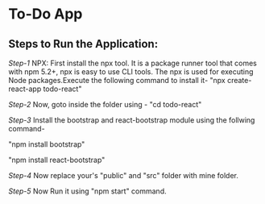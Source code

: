 # To-Do App

## Steps to Run the Application:

*Step-1* NPX: First install the npx tool. It is a package runner tool that comes with npm 5.2+, npx is easy to use CLI tools. The npx is used for executing Node packages.Execute the following command to install it- "npx create-react-app todo-react"

*Step-2* Now, goto inside the folder using - "cd todo-react"

*Step-3* Install the bootstrap and react-bootstrap module using the follwing command-

"npm install bootstrap"

"npm install react-bootstrap"

*Step-4* Now replace your's "public" and "src" folder with mine folder.

*Step-5* Now Run it using "npm start" command.
